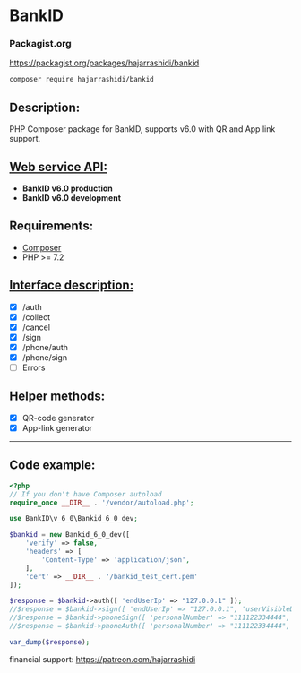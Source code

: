 # BankID

### Packagist.org
https://packagist.org/packages/hajarrashidi/bankid
```bash
composer require hajarrashidi/bankid
```

## Description:

PHP Composer package for BankID, supports v6.0 with QR and App link support. 

## [Web service API:](https://www.bankid.com/utvecklare/guider/teknisk-integrationsguide/webbservice-api)
- **BankID v6.0 production** 
- **BankID v6.0 development** 

## Requirements:

* [Composer](https://getcomposer.org/)
* PHP >= 7.2

## [Interface description:](https://www.bankid.com/utvecklare/guider/teknisk-integrationsguide/webbservice-api)

- [x] /auth
- [x] /collect
- [x] /cancel
- [x] /sign
- [x] /phone/auth
- [x] /phone/sign
- [ ] Errors

## Helper methods:

- [x] QR-code generator
- [x] App-link generator 

---

## Code example:
```php
<?php
// If you don't have Composer autoload
require_once __DIR__ . '/vendor/autoload.php';

use BankID\v_6_0\Bankid_6_0_dev;

$bankid = new Bankid_6_0_dev([
    'verify' => false,
    'headers' => [
        'Content-Type' => 'application/json',
    ],
    'cert' => __DIR__ . '/bankid_test_cert.pem'
]);

$response = $bankid->auth([ 'endUserIp' => "127.0.0.1" ]);
//$response = $bankid->sign([ 'endUserIp' => "127.0.0.1", 'userVisibleData' => base64_encode("hello") ]);
//$response = $bankid->phoneSign([ 'personalNumber' => "111122334444", "userVisibleData" => base64_encode("hello"), "callInitiator" => "user"]);
//$response = $bankid->phoneAuth([ 'personalNumber' => "111122334444", "callInitiator" => "user"]);

var_dump($response);
```
financial support:
https://patreon.com/hajarrashidi
